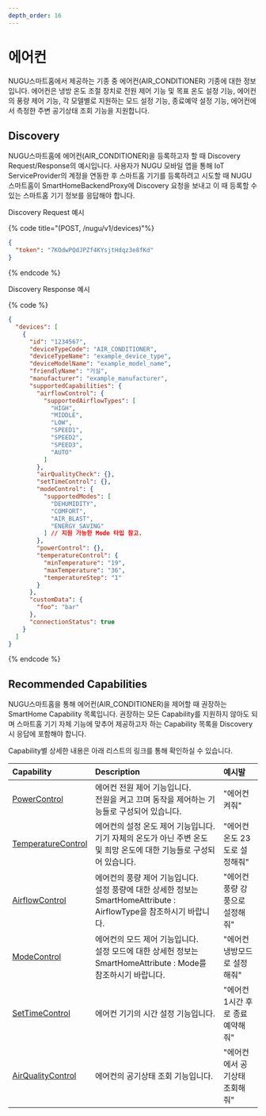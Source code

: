 ```yaml
---
depth_order: 16
---
```


# 에어컨

NUGU스마트홈에서 제공하는 기종 중 에어컨(AIR_CONDITIONER) 기종에 대한 정보입니다. 에어컨은 냉방 온도 조절 장치로 전원 제어 기능 및 목표 온도 설정 기능, 에어컨의 풍량 제어 기능, 각 모델별로 지원하는 모드 설정 기능, 종료예약 설정 기능, 에어컨에서 측정한 주변 공기상태 조회 기능을 지원합니다.

## Discovery

NUGU스마트홈에 에어컨(AIR_CONDITIONER)을 등록하고자 할 때 Discovery Request/Response의 예시입니다. 사용자가 NUGU 모바일 앱을 통해 IoT ServiceProvider의 계정을 연동한 후 스마트홈 기기를 등록하려고 시도할 때 NUGU스마트홈이 SmartHomeBackendProxy에 Discovery 요청을 보내고 이 때 등록할 수 있는 스마트홈 기기 정보를 응답해야 합니다.

Discovery Request 예시

{% code title="(POST, /nugu/v1/devices)"%}
```json
{
  "token": "7KOdwPQdJPZf4KYsjtHdqz3e8fKd"
}
```
{% endcode %}

Discovery Response 예시

{% code %}

```json
{
  "devices": [
    {
      "id": "1234567",
      "deviceTypeCode": "AIR_CONDITIONER",
      "deviceTypeName": "example_device_type",
      "deviceModelName": "example_model_name",
      "friendlyName": "거실",
      "manufacturer": "example_manufacturer",
      "supportedCapabilities": {
        "airflowControl": {
          "supportedAirflowTypes": [
            "HIGH",
            "MIDDLE",
            "LOW",
            "SPEED1",
            "SPEED2",
            "SPEED3",
            "AUTO"
          ]
        },
        "airQualityCheck": {},
        "setTimeControl": {},
        "modeControl": {
          "supportedModes": [
            "DEHUMIDITY",
            "COMFORT",
            "AIR_BLAST",
            "ENERGY_SAVING"
          ] // 지원 가능한 Mode 타입 참고.
        },
        "powerControl": {},
        "temperatureControl": {
          "minTemperature": "19",
          "maxTemperature": "36",
          "temperatureStep": "1"
        }
      },
      "customData": {
        "foo": "bar"
      },
      "connectionStatus": true
    }
  ]
}
```
{% endcode %}

## Recommended Capabilities

NUGU스마트홈을 통해 에어컨(AIR_CONDITIONER)을 제어할 때 권장하는 SmartHome Capability 목록입니다. 권장하는 모든 Capability를 지원하지 않아도 되며 스마트홈 기기 자체 기능에 맞추어 제공하고자 하는 Capability 목록을 Discovery 시 응답에 포함해야 합니다.

Capability별 상세한 내용은 아래 리스트의 링크를 통해 확인하실 수 있습니다.

| Capability                                                                | Description                                                                           | 예시발                 |
|:--------------------------------------------------------------------------|:--------------------------------------------------------------------------------------|:--------------------|
| [PowerControl](../smarthomecapability/powercontrol-interface)             | 에어컨 전원 제어 기능입니다.<br/>전원을 켜고 끄며 동작을 제어하는 기능들로 구성되어 있습니다.                               | "에어컨 켜줘"            |
| [TemperatureControl](../smarthomecapability/temperaturecontrol-interface) | 에어컨의 설정 온도 제어 기능입니다.<br/>기기 자체의 온도가 아닌 주변 온도 및 희망 온도에 대한 기능들로 구성되어 있습니다.              | "에어컨 온도 23도로 설정해줘"  |
| [AirflowControl](../smarthomecapability/airflowcontrol-interface)         | 에어컨의 풍량 제어 기능입니다.<br/>설정 풍량에 대한 상세한 정보는 SmartHomeAttribute : AirflowType을 참조하시기 바랍니다. | "에어컨 풍량 강풍으로 설정해줘"  |
| [ModeControl](../smarthomecapability/modecontrol-interface)               | 에어컨의 모드 제어 기능입니다.<br/>설정 모드에 대한 상세헌 정보는 SmartHomeAttribute : Mode를 참조하시기 바랍니다.        | "에어컨 냉방모드로 설정해줘"    |
| [SetTimeControl](../smarthomecapability/settimecontrol-interface)         | 에어컨 기기의 시간 설정 기능입니다.                                                                  | "에어컨 1시간 후로 종료예약해줘" |
| [AirQualityControl](../smarthomecapability/airqualitycheck-interface)     | 에어컨의 공기상태 조회 기능입니다.                                                                   | "에어컨에서 공기상태 조회해줘"   |

